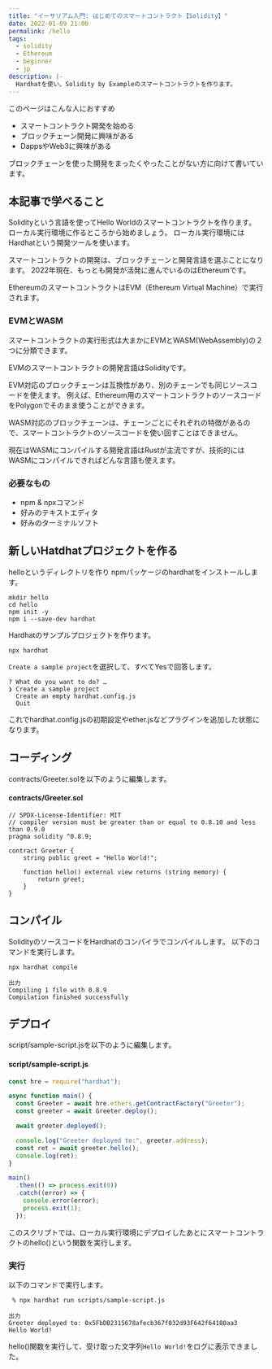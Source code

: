 ```yaml
---
title: "イーサリアム入門: はじめてのスマートコントラクト【Solidity】"
date: 2022-01-09 21:00
permalink: /hello
tags:
  - solidity
  - Ethereum
  - beginner
  - jp
description: |-
  Hardhatを使い、Solidity by Exampleのスマートコントラクトを作ります。
---
```


このページはこんな人におすすめ

* スマートコントラクト開発を始める
* ブロックチェーン開発に興味がある
* DappsやWeb3に興味がある

ブロックチェーンを使った開発をまったくやったことがない方に向けて書いています。

## 本記事で学べること
Solidityという言語を使ってHello Worldのスマートコントラクトを作ります。
ローカル実行環境に作るところから始めましょう。
ローカル実行環境にはHardhatという開発ツールを使います。

スマートコントラクトの開発は、ブロックチェーンと開発言語を選ぶことになります。
2022年現在、もっとも開発が活発に進んでいるのはEthereumです。

EthereumのスマートコントラクトはEVM（Ethereum Virtual Machine）で実行されます。

### EVMとWASM
スマートコントラクトの実行形式は大まかにEVMとWASM(WebAssembly)の２つに分類できます。

EVMのスマートコントラクトの開発言語はSolidityです。

EVM対応のブロックチェーンは互換性があり、別のチェーンでも同じソースコードを使えます。
例えば、Ethereum用のスマートコントラクトのソースコードをPolygonでそのまま使うことができます。

WASM対応のブロックチェーンは、チェーンごとにそれぞれの特徴があるので、スマートコントラクトのソースコードを使い回すことはできません。

現在はWASMにコンパイルする開発言語はRustが主流ですが、技術的にはWASMにコンパイルできればどんな言語も使えます。

### 必要なもの

* npm & npxコマンド
* 好みのテキストエディタ
* 好みのターミナルソフト

## 新しいHatdhatプロジェクトを作る
helloというディレクトリを作り
npmパッケージのhardhatをインストールします。
```
mkdir hello
cd hello
npm init -y
npm i --save-dev hardhat
```

Hardhatのサンプルプロジェクトを作ります。
```
npx hardhat
```
`Create a sample project`を選択して、すべてYesで回答します。
```
? What do you want to do? …
❯ Create a sample project
  Create an empty hardhat.config.js
  Quit
```

これでhardhat.config.jsの初期設定やether.jsなどプラグインを追加した状態になります。

## コーディング
contracts/Greeter.solを以下のように編集します。

#### contracts/Greeter.sol
```solidity
// SPDX-License-Identifier: MIT
// compiler version must be greater than or equal to 0.8.10 and less than 0.9.0
pragma solidity ^0.8.9;

contract Greeter {
    string public greet = "Hello World!";

    function hello() external view returns (string memory) {
        return greet;
    }
}
```

## コンパイル
SolidityのソースコードをHardhatのコンパイラでコンパイルします。
以下のコマンドを実行します。
```
npx hardhat compile
```
```
出力
Compiling 1 file with 0.8.9
Compilation finished successfully
```

## デプロイ
script/sample-script.jsを以下のように編集します。

#### script/sample-script.js
```js
const hre = require("hardhat");

async function main() {
  const Greeter = await hre.ethers.getContractFactory("Greeter");
  const greeter = await Greeter.deploy();

  await greeter.deployed();

  console.log("Greeter deployed to:", greeter.address);
  const ret = await greeter.hello();
  console.log(ret);
}

main()
  .then(() => process.exit(0))
  .catch((error) => {
    console.error(error);
    process.exit(1);
  });
```
このスクリプトでは、ローカル実行環境にデプロイしたあとにスマートコントラクトのhello()という関数を実行します。

### 実行
以下のコマンドで実行します。
```
 % npx hardhat run scripts/sample-script.js
```

```
出力
Greeter deployed to: 0x5FbDB2315678afecb367f032d93F642f64180aa3
Hello World!
```

hello()関数を実行して、受け取った文字列`Hello World!`をログに表示できました。
